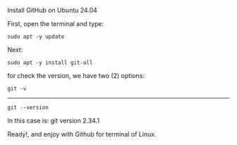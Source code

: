 Install GitHub on Ubuntu 24.04

First, open the terminal and type:

```sudo apt -y update```

Next: 

```sudo apt -y install git-all```

for check the version, we have two (2) options:

```git -v```
******************
```git --version```

In this case is:
git version 2.34.1

Ready!, and enjoy with Github for terminal of Linux.

